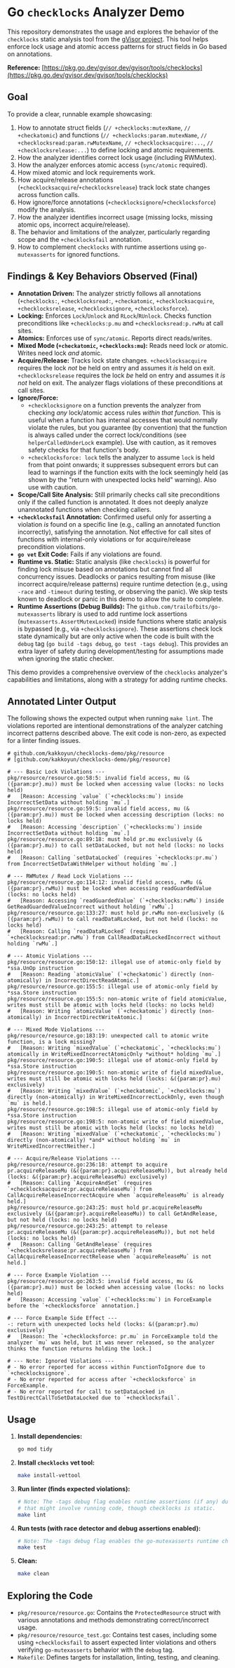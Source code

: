 # Go `checklocks` Analyzer Demo

This repository demonstrates the usage and explores the behavior of the `checklocks` static analysis tool from the [gVisor project](https://github.com/google/gvisor). This tool helps enforce lock usage and atomic access patterns for struct fields in Go based on annotations.

**Reference:** [https://pkg.go.dev/gvisor.dev/gvisor/tools/checklocks](https://pkg.go.dev/gvisor.dev/gvisor/tools/checklocks)

## Goal

To provide a clear, runnable example showcasing:

1. How to annotate struct fields (`// +checklocks:mutexName`, `// +checkatomic`) and functions (`// +checklocks:param.mutexName`, `// +checklocksread:param.rwMutexName`, `// +checklocksacquire:...`, `// +checklocksrelease:...`) to define locking and atomic requirements.
2. How the analyzer identifies correct lock usage (including RWMutex).
3. How the analyzer enforces atomic access (`sync/atomic` required).
4. How mixed atomic and lock requirements work.
5. How acquire/release annotations (`+checklocksacquire`/`+checklocksrelease`) track lock state changes across function calls.
6. How ignore/force annotations (`+checklocksignore`/`+checklocksforce`) modify the analysis.
7. How the analyzer identifies incorrect usage (missing locks, missing atomic ops, incorrect acquire/release).
8. The behavior and limitations of the analyzer, particularly regarding scope and the `+checklocksfail` annotation.
9. How to complement `checklocks` with runtime assertions using `go-mutexasserts` for ignored functions.

## Findings & Key Behaviors Observed (Final)

* **Annotation Driven:** The analyzer strictly follows all annotations (`+checklocks:`, `+checklocksread:`, `+checkatomic`, `+checklocksacquire`, `+checklocksrelease`, `+checklocksignore`, `+checklocksforce`).
* **Locking:** Enforces `Lock`/`Unlock` and `RLock`/`RUnlock`. Checks function preconditions like `+checklocks:p.mu` and `+checklocksread:p.rwMu` at call sites.
* **Atomics:** Enforces use of `sync/atomic`. Reports direct reads/writes.
* **Mixed Mode (`+checkatomic`, `+checklocks:mu`):** Reads need lock *or* atomic. Writes need lock *and* atomic.
* **Acquire/Release:** Tracks lock state changes. `+checklocksacquire` requires the lock *not* be held on entry and assumes it *is* held on exit. `+checklocksrelease` requires the lock *be* held on entry and assumes it *is not* held on exit. The analyzer flags violations of these preconditions at call sites.
* **Ignore/Force:**
  * `+checklocksignore` on a function prevents the analyzer from checking *any* lock/atomic access rules *within that function*. This is useful when a function has internal accesses that would normally violate the rules, but you guarantee (by convention) that the function is always called under the correct lock/conditions (see `helperCalledUnderLock` example). Use with caution, as it removes safety checks for that function's body.
  * `+checklocksforce: lock` tells the analyzer to assume `lock` is held from that point onwards; it suppresses subsequent errors but can lead to warnings if the function exits with the lock seemingly held (as shown by the "return with unexpected locks held" warning). Also use with caution.
* **Scope/Call Site Analysis:** Still primarily checks call site preconditions only if the called function is annotated. It does not deeply analyze unannotated functions when checking callers.
* **`+checklocksfail` Annotation:** Confirmed useful only for asserting a violation *is* found on a specific line (e.g., calling an annotated function incorrectly), satisfying the annotation. Not effective for call sites of functions with internal-only violations or for acquire/release precondition violations.
* **`go vet` Exit Code:** Fails if any violations are found.
* **Runtime vs. Static:** Static analysis (like `checklocks`) is powerful for finding lock misuse based on annotations but cannot find all concurrency issues. Deadlocks or panics resulting from misuse (like incorrect acquire/release patterns) require runtime detection (e.g., using `-race` and `-timeout` during testing, or observing the panic). We skip tests known to deadlock or panic in this demo to allow the suite to complete.
* **Runtime Assertions (Debug Builds):** The `github.com/trailofbits/go-mutexasserts` library is used to add runtime lock assertions (`mutexasserts.AssertMutexLocked`) inside functions where static analysis is bypassed (e.g., via `+checklocksignore`). These assertions check lock state dynamically but are only active when the code is built with the `debug` tag (`go build -tags debug`, `go test -tags debug`). This provides an extra layer of safety during development/testing for assumptions made when ignoring the static checker.

This demo provides a comprehensive overview of the `checklocks` analyzer's capabilities and limitations, along with a strategy for adding runtime checks.

## Annotated Linter Output

The following shows the expected output when running `make lint`. The violations reported are intentional demonstrations of the analyzer catching incorrect patterns described above. The exit code is non-zero, as expected for a linter finding issues.

```text
# github.com/kakkoyun/checklocks-demo/pkg/resource
# [github.com/kakkoyun/checklocks-demo/pkg/resource]

# --- Basic Lock Violations ---
pkg/resource/resource.go:58:5: invalid field access, mu (&({param:pr}.mu)) must be locked when accessing value (locks: no locks held)
#   [Reason: Accessing `value` (`+checklocks:mu`) inside IncorrectSetData without holding `mu`.]
pkg/resource/resource.go:59:5: invalid field access, mu (&({param:pr}.mu)) must be locked when accessing description (locks: no locks held)
#   [Reason: Accessing `description` (`+checklocks:mu`) inside IncorrectSetData without holding `mu`.]
pkg/resource/resource.go:89:18: must hold pr.mu exclusively (&({param:pr}.mu)) to call setDataLocked, but not held (locks: no locks held)
#   [Reason: Calling `setDataLocked` (requires `+checklocks:pr.mu`) from IncorrectSetDataWithHelper without holding `mu`.]

# --- RWMutex / Read Lock Violations ---
pkg/resource/resource.go:114:12: invalid field access, rwMu (&({param:pr}.rwMu)) must be locked when accessing readGuardedValue (locks: no locks held)
#   [Reason: Accessing `readGuardedValue` (`+checklocks:rwMu`) inside GetReadGuardedValueIncorrect without holding `rwMu`.]
pkg/resource/resource.go:133:27: must hold pr.rwMu non-exclusively (&({param:pr}.rwMu)) to call readDataRLocked, but not held (locks: no locks held)
#   [Reason: Calling `readDataRLocked` (requires `+checklocksread:pr.rwMu`) from CallReadDataRLockedIncorrect without holding `rwMu`.]

# --- Atomic Violations ---
pkg/resource/resource.go:150:12: illegal use of atomic-only field by *ssa.UnOp instruction
#   [Reason: Reading `atomicValue` (`+checkatomic`) directly (non-atomically) in IncorrectDirectReadAtomic.]
pkg/resource/resource.go:155:5: illegal use of atomic-only field by *ssa.Store instruction
pkg/resource/resource.go:155:5: non-atomic write of field atomicValue, writes must still be atomic with locks held (locks: no locks held)
#   [Reason: Writing `atomicValue` (`+checkatomic`) directly (non-atomically) in IncorrectDirectWriteAtomic.]

# --- Mixed Mode Violations ---
pkg/resource/resource.go:183:19: unexpected call to atomic write function, is a lock missing?
#   [Reason: Writing `mixedValue` (`+checkatomic`, `+checklocks:mu`) atomically in WriteMixedIncorrectAtomicOnly *without* holding `mu`.]
pkg/resource/resource.go:190:5: illegal use of atomic-only field by *ssa.Store instruction
pkg/resource/resource.go:190:5: non-atomic write of field mixedValue, writes must still be atomic with locks held (locks: &({param:pr}.mu) exclusively)
#   [Reason: Writing `mixedValue` (`+checkatomic`, `+checklocks:mu`) directly (non-atomically) in WriteMixedIncorrectLockOnly, even though `mu` is held.]
pkg/resource/resource.go:198:5: illegal use of atomic-only field by *ssa.Store instruction
pkg/resource/resource.go:198:5: non-atomic write of field mixedValue, writes must still be atomic with locks held (locks: no locks held)
#   [Reason: Writing `mixedValue` (`+checkatomic`, `+checklocks:mu`) directly (non-atomically) *and* without holding `mu` in WriteMixedIncorrectNeither.]

# --- Acquire/Release Violations ---
pkg/resource/resource.go:236:18: attempt to acquire pr.acquireReleaseMu (&({param:pr}.acquireReleaseMu)), but already held (locks: &({param:pr}.acquireReleaseMu) exclusively)
#   [Reason: Calling `AcquireAndSet` (requires `+checklocksacquire:pr.acquireReleaseMu`) from CallAcquireReleaseIncorrectAcquire when `acquireReleaseMu` is already held.]
pkg/resource/resource.go:243:25: must hold pr.acquireReleaseMu exclusively (&({param:pr}.acquireReleaseMu)) to call GetAndRelease, but not held (locks: no locks held)
pkg/resource/resource.go:243:25: attempt to release pr.acquireReleaseMu (&({param:pr}.acquireReleaseMu)), but not held (locks: no locks held)
#   [Reason: Calling `GetAndRelease` (requires `+checklocksrelease:pr.acquireReleaseMu`) from CallAcquireReleaseIncorrectRelease when `acquireReleaseMu` is not held.]

# --- Force Example Violation ---
pkg/resource/resource.go:263:5: invalid field access, mu (&({param:pr}.mu)) must be locked when accessing value (locks: no locks held)
#   [Reason: Accessing `value` (`+checklocks:mu`) in ForceExample before the `+checklocksforce` annotation.]

# --- Force Example Side Effect ---
-: return with unexpected locks held (locks: &({param:pr}.mu) exclusively)
#   [Reason: The `+checklocksforce: pr.mu` in ForceExample told the analyzer `mu` was held, but it was never released, so the analyzer thinks the function returns holding the lock.]

# --- Note: Ignored Violations ---
# - No error reported for access within FunctionToIgnore due to `+checklocksignore`.
# - No error reported for access after `+checklocksforce` in ForceExample.
# - No error reported for call to setDataLocked in TestDirectCallToSetDataLocked due to `+checklocksfail`.

```

## Usage

1. **Install dependencies:**

    ```bash
    go mod tidy
    ```

2. **Install `checklocks` vet tool:**

    ```bash
    make install-vettool
    ```

3. **Run linter (finds expected violations):**

    ```bash
    # Note: The -tags debug flag enables runtime assertions (if any) during vet checks
    # that might involve running code, though checklocks is static.
    make lint
    ```

4. **Run tests (with race detector and debug assertions enabled):**

    ```bash
    # Note: The -tags debug flag enables the go-mutexasserts runtime checks.
    make test
    ```

5. **Clean:**

    ```bash
    make clean
    ```

## Exploring the Code

* `pkg/resource/resource.go`: Contains the `ProtectedResource` struct with various annotations and methods demonstrating correct/incorrect usage.
* `pkg/resource/resource_test.go`: Contains test cases, including some using `+checklocksfail` to assert expected linter violations and others verifying `go-mutexasserts` behavior with the `debug` tag.
* `Makefile`: Defines targets for installation, linting, testing, and cleaning.
